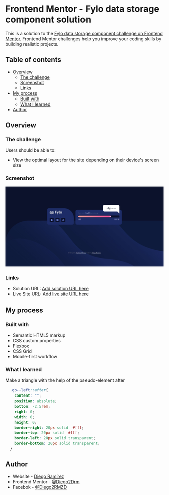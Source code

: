 # Frontend Mentor - Fylo data storage component solution

This is a solution to the [Fylo data storage component challenge on Frontend Mentor](https://www.frontendmentor.io/challenges/fylo-data-storage-component-1dZPRbV5n). Frontend Mentor challenges help you improve your coding skills by building realistic projects. 

## Table of contents

- [Overview](#overview)
  - [The challenge](#the-challenge)
  - [Screenshot](#screenshot)
  - [Links](#links)
- [My process](#my-process)
  - [Built with](#built-with)
  - [What I learned](#what-i-learned)
- [Author](#author)


## Overview

### The challenge

Users should be able to:

- View the optimal layout for the site depending on their device's screen size

### Screenshot

![](./src/images/screenshot.jpg)


### Links

- Solution URL: [Add solution URL here](https://github.com/Diego2Drm/Fylo-data-storage-component)
- Live Site URL: [Add live site URL here](https://diego2drm.github.io/Fylo-data-storage-component/)

## My process

### Built with

- Semantic HTML5 markup
- CSS custom properties
- Flexbox
- CSS Grid
- Mobile-first workflow

### What I learned

Make a triangle with the help of the pseudo-element after

```css
  .gb--left::after{
    content: "";
    position: absolute;
    bottom: -2.5rem;
    right: 0;
    width: 0;
    height: 0;
    border-right: 20px solid  #fff;
    border-top: 20px solid  #fff;
    border-left: 20px solid transparent;
    border-bottom: 20px solid transparent;
  }
```

## Author

- Website - [Diego Ramírez](https://github.com/Diego2Drm)
- Frontend Mentor - [@Diego2Drm](https://www.frontendmentor.io/profile/Diego2Drm)
- Facebok - [@Diego2RMZD](https://www.facebook.com/Diego2RMZD)

